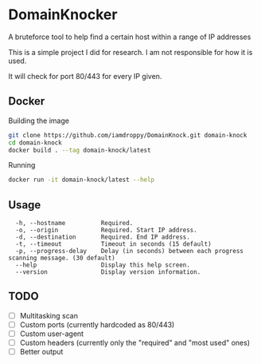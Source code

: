 # DomainKnocker

A bruteforce tool to help find a certain host within a range of IP addresses 

This is a simple project I did for research. I am not responsible for how it is used. 

It will check for port 80/443 for every IP given.

## Docker

Building the image
```bash
git clone https://github.com/iamdroppy/DomainKnock.git domain-knock
cd domain-knock
docker build . --tag domain-knock/latest
```

Running
```bash
docker run -it domain-knock/latest --help
```

## Usage

```  -v, --verbose           Verbose Level (0 = Info, 1 = Debug, 2 = Trace)
  -h, --hostname          Required.
  -o, --origin            Required. Start IP address.
  -d, --destination       Required. End IP address.
  -t, --timeout           Timeout in seconds (15 default)
  -p, --progress-delay    Delay (in seconds) between each progress scanning message. (30 default)
  --help                  Display this help screen.
  --version               Display version information.
  ```

  ## TODO

   - [ ] Multitasking scan
   - [ ] Custom ports (currently hardcoded as 80/443)
   - [ ] Custom user-agent
   - [ ] Custom headers (currently only the "required" and "most used" ones)
   - [ ] Better output
